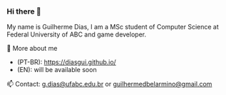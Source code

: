 ### Hi there 👋

My name is Guilherme Dias, I am a MSc student of Computer Science at Federal University of ABC and game developer.

💬 More about me 
- (PT-BR): https://diasgui.github.io/
 - (EN): will be available soon

📫 Contact: g.dias@ufabc.edu.br or guilhermedbelarmino@gmail.com
<!--
**diasgui/diasgui** is a ✨ _special_ ✨ repository because its `README.md` (this file) appears on your GitHub profile.

Here are some ideas to get you started:

- 🔭 I’m currently working on ...
- 🌱 I’m currently learning ...
- 👯 I’m looking to collaborate on ...
- 🤔 I’m looking for help with ...
- 💬 Ask me about ...
- 📫 How to reach me: ...
- 😄 Pronouns: ...
- ⚡ Fun fact: ...

-->
